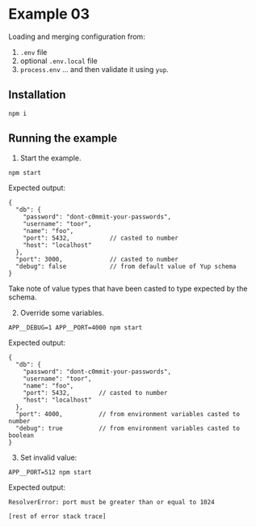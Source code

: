 # Example 03

Loading and merging configuration from:
  1. `.env` file
  2. optional `.env.local` file
  3. `process.env`
... and then validate it using `yup`. 

## Installation

```shell
npm i
```

## Running the example

1. Start the example.

```shell
npm start
```

Expected output:

```json5
{
  "db": {
    "password": "dont-c0mmit-your-passwords",
    "username": "toor",
    "name": "foo",
    "port": 5432,           // casted to number
    "host": "localhost"
  },
  "port": 3000,             // casted to number
  "debug": false            // from default value of Yup schema  
}
```

Take note of value types that have been casted to type expected by the schema.

2. Override some variables.

```shell
APP__DEBUG=1 APP__PORT=4000 npm start
```

Expected output:

```json5
{
  "db": {
    "password": "dont-c0mmit-your-passwords",
    "username": "toor",
    "name": "foo",
    "port": 5432,        // casted to number
    "host": "localhost"
  },
  "port": 4000,          // from environment variables casted to number
  "debug": true          // from environment variables casted to boolean
}
```

3. Set invalid value:

```shell
APP__PORT=512 npm start
```

Expected output:

```
ResolverError: port must be greater than or equal to 1024

[rest of error stack trace]
```
